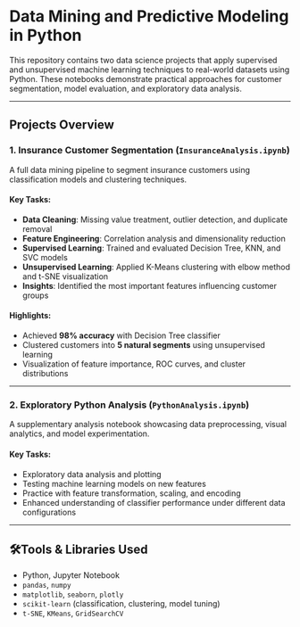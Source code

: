 # Data Mining and Predictive Modeling in Python

This repository contains two data science projects that apply supervised and unsupervised machine learning techniques to real-world datasets using Python. These notebooks demonstrate practical approaches for customer segmentation, model evaluation, and exploratory data analysis.

---

## Projects Overview

### 1. Insurance Customer Segmentation (`InsuranceAnalysis.ipynb`)
A full data mining pipeline to segment insurance customers using classification models and clustering techniques.

#### Key Tasks:
- **Data Cleaning**: Missing value treatment, outlier detection, and duplicate removal
- **Feature Engineering**: Correlation analysis and dimensionality reduction
- **Supervised Learning**: Trained and evaluated Decision Tree, KNN, and SVC models
- **Unsupervised Learning**: Applied K-Means clustering with elbow method and t-SNE visualization
- **Insights**: Identified the most important features influencing customer groups

#### Highlights:
- Achieved **98% accuracy** with Decision Tree classifier
- Clustered customers into **5 natural segments** using unsupervised learning
- Visualization of feature importance, ROC curves, and cluster distributions

---

### 2. Exploratory Python Analysis (`PythonAnalysis.ipynb`)
A supplementary analysis notebook showcasing data preprocessing, visual analytics, and model experimentation.

#### Key Tasks:
- Exploratory data analysis and plotting
- Testing machine learning models on new features
- Practice with feature transformation, scaling, and encoding
- Enhanced understanding of classifier performance under different data configurations

---

## 🛠Tools & Libraries Used

- Python, Jupyter Notebook
- `pandas`, `numpy`
- `matplotlib`, `seaborn`, `plotly`
- `scikit-learn` (classification, clustering, model tuning)
- `t-SNE`, `KMeans`, `GridSearchCV`

